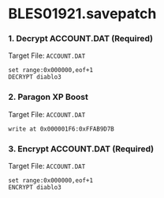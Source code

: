 # BLES01921.savepatch

### 1. Decrypt ACCOUNT.DAT (Required)

Target File: `ACCOUNT.DAT`

```
set range:0x000000,eof+1
DECRYPT diablo3
```

### 2. Paragon XP Boost

Target File: `ACCOUNT.DAT`

```
write at 0x000001F6:0xFFAB9D7B
```

### 3. Encrypt ACCOUNT.DAT (Required)

Target File: `ACCOUNT.DAT`

```
set range:0x000000,eof+1
ENCRYPT diablo3
```

